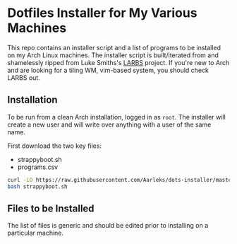 # Dotfiles Installer for My Various Machines

This repo contains an installer script and a list of programs to be installed on my Arch Linux machines. The installer script is built/iterated from and shamelessly ripped from Luke Smiths's [LARBS](https://larbs.xyz) project. If you're new to Arch and are looking for a tiling WM, vim-based system, you should check LARBS out.

## Installation

To be run from a clean Arch installation, logged in as `root`. The installer will create a new user and will write over anything with a user of the same name.

First download the two key files:
* strappyboot.sh
* programs.csv

```sh
curl -LO https://raw.githubusercontent.com/Aarleks/dots-installer/master/strappyboot.sh
bash strappyboot.sh
```

## Files to be Installed

The list of files is generic and should be edited prior to installing on a particular machine.

